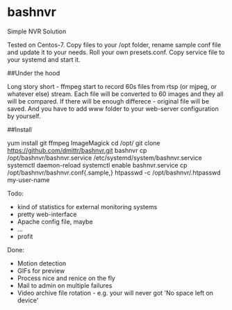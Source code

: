 # bashnvr

Simple NVR Solution

Tested on Centos-7. Copy files to your /opt folder, rename sample conf file and update it to your needs. Roll your own presets.conf. Copy service file to your systemd and start it.

##Under the hood

Long story short - ffmpeg start to record 60s files from rtsp (or mjpeg, or whatever else) stream. Each file will be converted to 60 images and they all will be compared. If there will be enough differece - original file will be saved. And you have to add www folder to your web-server configuration by yourself.


##Install

yum install git ffmpeg ImageMagick
cd /opt/
git clone https://github.com/dmittr/bashnvr.git bashnvr
cp /opt/bashnvr/bashnvr.service /etc/systemd/system/bashnvr.service
systemctl daemon-reload
systemctl enable bashnvr.service
cp /opt/bashnvr/bashnvr.conf{.sample,}
htpasswd -c /opt/bashnvr/.htpasswd my-user-name


Todo:

* kind of statistics for external monitoring systems
* pretty web-interface
* Apache config file, maybe
* ...
* profit


Done:

* Motion detection
* GIFs for preview
* Process nice and renice on the fly
* Mail to admin on multiple failures
* Video archive file rotation - e.g. your will never got 'No space left on device'